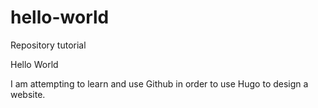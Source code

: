 # hello-world
Repository tutorial

Hello World

I am attempting to learn and use Github in order to use Hugo to design a website.
